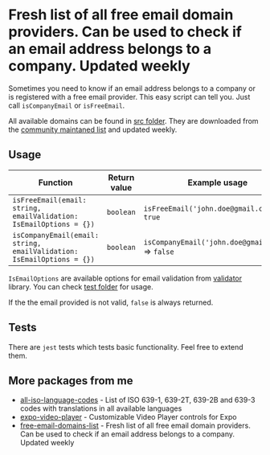 # Fresh list of all free email domain providers. Can be used to check if an email address belongs to a company. Updated weekly

Sometimes you need to know if an email address belongs to a company or is registered with a free email provider. This easy script can tell you. Just call `isCompanyEmail` or `isFreeEmail`.

All available domains can be found in [src folder](https://github.com/ihmpavel/free-email-domains-list/tree/master/src). They are downloaded from the [community maintaned list](https://gist.github.com/okutbay/5b4974b70673dfdcc21c517632c1f984) and updated weekly.

## Usage
| Function | Return value | Example usage |
|---|---|---|
| `isFreeEmail(email: string, emailValidation: IsEmailOptions = {})` | `boolean` | `isFreeEmail('john.doe@gmail.com')` => `true` |
| `isCompanyEmail(email: string, emailValidation: IsEmailOptions = {})` | `boolean` | `isCompanyEmail('john.doe@gmail.com')` => `false` |

`IsEmailOptions` are available options for email validation from [validator](https://www.npmjs.com/package/validator) library. You can check [test folder](https://github.com/ihmpavel/free-email-domains-list/tree/master/src) for usage.

If the the email provided is not valid, `false` is always returned.

## Tests
There are `jest` tests which tests basic functionality. Feel free to extend them.

## More packages from me
- [all-iso-language-codes](https://github.com/ihmpavel/all-iso-language-codes) - List of ISO 639-1, 639-2T, 639-2B and 639-3 codes with translations in all available languages
- [expo-video-player](https://github.com/ihmpavel/expo-video-player) - Customizable Video Player controls for Expo
- [free-email-domains-list](https://github.com/ihmpavel/expo-video-player) - Fresh list of all free email domain providers. Can be used to check if an email address belongs to a company. Updated weekly
